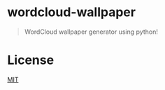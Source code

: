 # wordcloud-wallpaper
> WordCloud wallpaper generator using python!

# License
[MIT](https://github.com/FDMZ17/wordcloud-wallpaper/blob/main/LICENSE)
